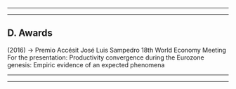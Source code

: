-----------------------------------------------------------------------------------------------------
-----------------------------------------------------------------------------------------------------

## D. Awards

(2016) → Premio Accésit José Luis Sampedro 18th World Economy Meeting
For the presentation: Productivity convergence during the Eurozone genesis: Empiric evidence of an
expected phenomena

-----------------------------------------------------------------------------------------------------
-----------------------------------------------------------------------------------------------------
